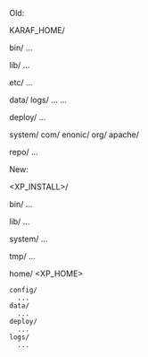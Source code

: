 

Old:

KARAF_HOME/

  bin/
    ...

  lib/
    ...

  etc/
    ...

  data/
    logs/
      ...
    ...

  deploy/
    ...

  system/
    com/
      enonic/
    org/
      apache/

  repo/
    ...


New:

<XP_INSTALL>/

  bin/
    ...

  lib/
    ...

  system/
    ...

  tmp/
    ...

  home/      <XP_HOME>

    config/
      ...
    data/
      ...
    deploy/
      ...
    logs/
      ...

